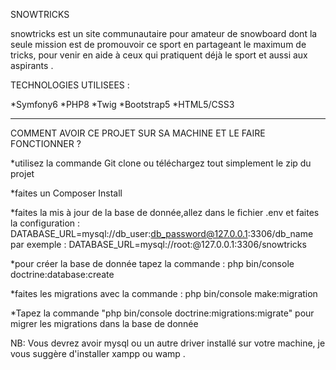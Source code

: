 SNOWTRICKS

snowtricks est un site communautaire pour amateur de snowboard dont la seule mission est de promouvoir ce sport en partageant le maximum de tricks, pour venir en aide à ceux qui pratiquent
déjà le sport et aussi aux aspirants .

TECHNOLOGIES UTILISEES : 

*Symfony6
*PHP8
*Twig
*Bootstrap5
*HTML5/CSS3
________________________________________________________________________________________

COMMENT AVOIR CE PROJET SUR SA MACHINE ET LE FAIRE FONCTIONNER  ?

*utilisez la commande Git clone ou téléchargez tout simplement le zip du projet

*faites un Composer Install

*faites la mis à jour de la base de donnée,allez dans le fichier .env et faites la configuration : DATABASE_URL=mysql://db_user:db_password@127.0.0.1:3306/db_name
par exemple  : DATABASE_URL=mysql://root:@127.0.0.1:3306/snowtricks

*pour créer la base de donnée tapez la commande : php bin/console doctrine:database:create 

*faites les migrations avec la commande  : php bin/console make:migration

*Tapez la commande "php bin/console doctrine:migrations:migrate" pour migrer les migrations dans la base de donnée 

NB: Vous devrez avoir mysql ou un autre driver installé sur votre machine, je vous 
suggère d'installer  xampp ou wamp .


